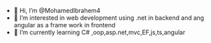 - 👋 Hi, I’m @MohamedIbrahem4
- 👀 I’m interested in web development using .net in backend and ang angular as a frame work in frontend
- 🌱 I’m currently learning C# ,oop,asp.net,mvc,EF,js,ts,angular
<!---- 💞️ I’m looking to collaborate on ...
- 📫 How to reach me ...--->

<!---
MohamedIbrahem4/MohamedIbrahem4 is a ✨ special ✨ repository because its `README.md` (this file) appears on your GitHub profile.
You can click the Preview link to take a look at your changes.
--->
